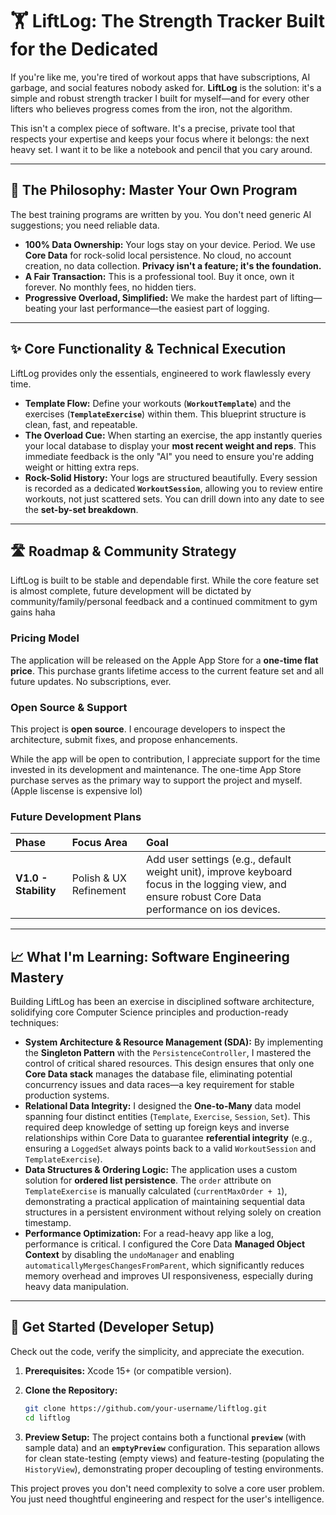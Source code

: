 # 🏋️ **LiftLog: The Strength Tracker Built for the Dedicated**

If you're like me, you're tired of workout apps that have subscriptions, AI garbage, and social features nobody asked for. **LiftLog** is the solution: it's a simple and robust strength tracker I built for myself—and for every other lifters who believes progress comes from the iron, not the algorithm.

This isn't a complex piece of software. It's a precise, private tool that respects your expertise and keeps your focus where it belongs: the next heavy set. I want it to be like a notebook and pencil that you cary around.

-----

## 🧠 The Philosophy: Master Your Own Program

The best training programs are written by you. You don't need generic AI suggestions; you need reliable data.

  * **100% Data Ownership:** Your logs stay on your device. Period. We use **Core Data** for rock-solid local persistence. No cloud, no account creation, no data collection. **Privacy isn't a feature; it's the foundation.**
  * **A Fair Transaction:** This is a professional tool. Buy it once, own it forever. No monthly fees, no hidden tiers.
  * **Progressive Overload, Simplified:** We make the hardest part of lifting—beating your last performance—the easiest part of logging.

-----

## ✨ Core Functionality & Technical Execution

LiftLog provides only the essentials, engineered to work flawlessly every time.

  * **Template Flow:** Define your workouts (**`WorkoutTemplate`**) and the exercises (**`TemplateExercise`**) within them. This blueprint structure is clean, fast, and repeatable.
  * **The Overload Cue:** When starting an exercise, the app instantly queries your local database to display your **most recent weight and reps**. This immediate feedback is the only "AI" you need to ensure you're adding weight or hitting extra reps.
  * **Rock-Solid History:** Your logs are structured beautifully. Every session is recorded as a dedicated **`WorkoutSession`**, allowing you to review entire workouts, not just scattered sets. You can drill down into any date to see the **set-by-set breakdown**.

-----

## 🛣️ Roadmap & Community Strategy

LiftLog is built to be stable and dependable first. While the core feature set is almost complete, future development will be dictated by community/family/personal feedback and a continued commitment to gym gains haha

### Pricing Model

The application will be released on the Apple App Store for a **one-time flat price**. This purchase grants lifetime access to the current feature set and all future updates. No subscriptions, ever.

### Open Source & Support

This project is **open source**. I encourage developers to inspect the architecture, submit fixes, and propose enhancements.

While the app will be open to contribution, I appreciate support for the time invested in its development and maintenance. The one-time App Store purchase serves as the primary way to support the project and myself. (Apple liscense is expensive lol)

### Future Development Plans

| Phase | Focus Area | Goal |
| :--- | :--- | :--- |
| **V1.0 - Stability** | Polish & UX Refinement | Add user settings (e.g., default weight unit), improve keyboard focus in the logging view, and ensure robust Core Data performance on ios devices. |


-----

## 📈 What I'm Learning: Software Engineering Mastery

Building LiftLog has been an exercise in disciplined software architecture, solidifying core Computer Science principles and production-ready techniques:

  * **System Architecture & Resource Management (SDA):** By implementing the **Singleton Pattern** with the `PersistenceController`, I mastered the control of critical shared resources. This design ensures that only one **Core Data stack** manages the database file, eliminating potential concurrency issues and data races—a key requirement for stable production systems.
  * **Relational Data Integrity:** I designed the **One-to-Many** data model spanning four distinct entities (`Template`, `Exercise`, `Session`, `Set`). This required deep knowledge of setting up foreign keys and inverse relationships within Core Data to guarantee **referential integrity** (e.g., ensuring a `LoggedSet` always points back to a valid `WorkoutSession` and `TemplateExercise`).
  * **Data Structures & Ordering Logic:** The application uses a custom solution for **ordered list persistence**. The `order` attribute on `TemplateExercise` is manually calculated (`currentMaxOrder + 1`), demonstrating a practical application of maintaining sequential data structures in a persistent environment without relying solely on creation timestamp.
  * **Performance Optimization:** For a read-heavy app like a log, performance is critical. I configured the Core Data **Managed Object Context** by disabling the `undoManager` and enabling `automaticallyMergesChangesFromParent`, which significantly reduces memory overhead and improves UI responsiveness, especially during heavy data manipulation.

-----

## 🚀 Get Started (Developer Setup)

Check out the code, verify the simplicity, and appreciate the execution.

1.  **Prerequisites:** Xcode 15+ (or compatible version).

2.  **Clone the Repository:**

    ```bash
    git clone https://github.com/your-username/liftlog.git
    cd liftlog
    ```

3.  **Preview Setup:** The project contains both a functional **`preview`** (with sample data) and an **`emptyPreview`** configuration. This separation allows for clean state-testing (empty views) and feature-testing (populating the `HistoryView`), demonstrating proper decoupling of testing environments.

This project proves you don't need complexity to solve a core user problem. You just need thoughtful engineering and respect for the user's intelligence.
